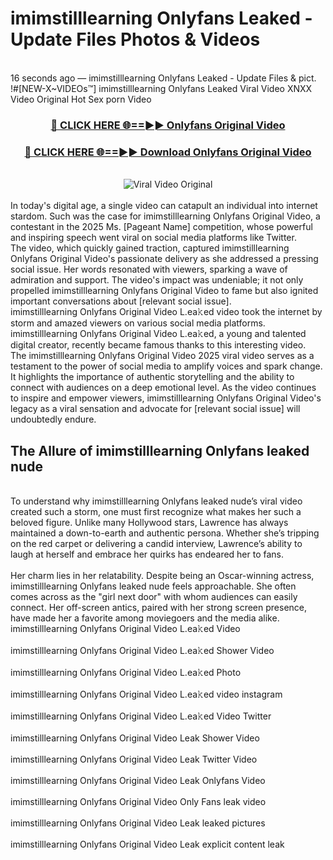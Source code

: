 # imimstilllearning Onlyfans Leaked - Update Files Photos & Videos 
<br>
16 seconds ago — imimstilllearning Onlyfans Leaked - Update Files & pict. !#[NEW-X~VIDEOs™] imimstilllearning Onlyfans Leaked Viral Video XNXX Video Original Hot Sex porn Video
<br>
<div align="center">
<h3><a href="http://freeplayer.one?title=imimstilllearning&ref=25OR" rel="nofollow">🔴 CLICK HERE 🌐==►► Onlyfans Original Video</a></h3>
<h3><a href="http://freeplayer.one?title=imimstilllearning&ref=25OR" rel="nofollow">🔴 CLICK HERE 🌐==►► Download Onlyfans Original Video</a></h3>
<br>
<a href="http://freeplayer.one?title=imimstilllearning&ref=25OR" rel="nofollow" data-target="animated-image.originalLink"><img src="https://i.ibb.co.com/xMMVF88/686577567.gif" alt="Viral Video Original" style="max-width: 100%; display: inline-block;" data-target="animated-image.originalImage"></a>
</div>
<br>
In today's digital age, a single video can catapult an individual into internet stardom. Such was the case for imimstilllearning Onlyfans Original Video, a contestant in the 2025 Ms. [Pageant Name] competition, whose powerful and inspiring speech went viral on social media platforms like Twitter.
<br>
The video, which quickly gained traction, captured imimstilllearning Onlyfans Original Video's passionate delivery as she addressed a pressing social issue. Her words resonated with viewers, sparking a wave of admiration and support. The video's impact was undeniable; it not only propelled imimstilllearning Onlyfans Original Video to fame but also ignited important conversations about [relevant social issue].
<br>
imimstilllearning Onlyfans Original Video L.ea𝚔ed video took the internet by storm and amazed viewers on various social media platforms. imimstilllearning Onlyfans Original Video L.ea𝚔ed, a young and talented digital creator, recently became famous thanks to this interesting video.
<br>
The imimstilllearning Onlyfans Original Video 2025 viral video serves as a testament to the power of social media to amplify voices and spark change. It highlights the importance of authentic storytelling and the ability to connect with audiences on a deep emotional level. As the video continues to inspire and empower viewers, imimstilllearning Onlyfans Original Video's legacy as a viral sensation and advocate for [relevant social issue] will undoubtedly endure.
<br>
<h2>The Allure of imimstilllearning Onlyfans leaked nude</h2>
<br>
To understand why imimstilllearning Onlyfans leaked nude’s viral video created such a storm, one must first recognize what makes her such a beloved figure. Unlike many Hollywood stars, Lawrence has always maintained a down-to-earth and authentic persona. Whether she’s tripping on the red carpet or delivering a candid interview, Lawrence’s ability to laugh at herself and embrace her quirks has endeared her to fans.
<br><br>
Her charm lies in her relatability. Despite being an Oscar-winning actress, imimstilllearning Onlyfans leaked nude feels approachable. She often comes across as the "girl next door" with whom audiences can easily connect. Her off-screen antics, paired with her strong screen presence, have made her a favorite among moviegoers and the media alike.
<br>
imimstilllearning Onlyfans Original Video L.ea𝚔ed Video
<br><br>
imimstilllearning Onlyfans Original Video L.ea𝚔ed Shower Video
<br><br>
imimstilllearning Onlyfans Original Video L.ea𝚔ed Photo
<br><br>
imimstilllearning Onlyfans Original Video L.ea𝚔ed video instagram
<br><br>
imimstilllearning Onlyfans Original Video L.ea𝚔ed Video Twitter
<br><br>
imimstilllearning Onlyfans Original Video Leak Shower Video
<br><br>
imimstilllearning Onlyfans Original Video Leak Twitter Video
<br><br>
imimstilllearning Onlyfans Original Video Leak Onlyfans Video
<br><br>
imimstilllearning Onlyfans Original Video Only Fans leak video
<br><br>
imimstilllearning Onlyfans Original Video Leak leaked pictures
<br><br>
imimstilllearning Onlyfans Original Video Leak explicit content leak